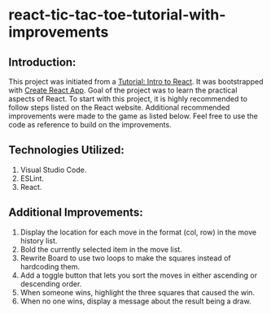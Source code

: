 # react-tic-tac-toe-tutorial-with-improvements
## Introduction:
This project was initiated from a [Tutorial: Intro to React](https://reactjs.org/tutorial/tutorial.html).
It was bootstrapped with [Create React App](https://github.com/facebookincubator/create-react-app).
Goal of the project was to learn the practical aspects of React.
To start with this project, it is highly recommended to follow steps listed on the React website.
Additional recommended improvements were made to the game as listed below.
Feel free to use the code as reference to build on the improvements.
## Technologies Utilized:
1. Visual Studio Code.
2. ESLint.
3. React.
## Additional Improvements:
1. Display the location for each move in the format (col, row) in the move history list.
2. Bold the currently selected item in the move list.
3. Rewrite Board to use two loops to make the squares instead of hardcoding them.
4. Add a toggle button that lets you sort the moves in either ascending or descending order.
5. When someone wins, highlight the three squares that caused the win.
6. When no one wins, display a message about the result being a draw.
